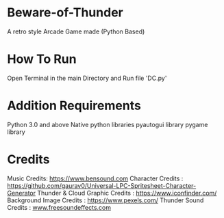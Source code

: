 # Beware-of-Thunder
A retro style Arcade Game made (Python Based)

# How To Run
Open Terminal in the main Directory and Run file 'DC.py'

# Addition Requirements
Python 3.0 and above
Native python libraries
pyautogui library
pygame library

# Credits
Music Credits: https://www.bensound.com
Character Credits : https://github.com/gaurav0/Universal-LPC-Spritesheet-Character-Generator
Thunder & Cloud Graphic Credits : https://www.iconfinder.com/
Background Image Credits : https://www.pexels.com/
Thunder Sound Credits : www.freesoundeffects.com
